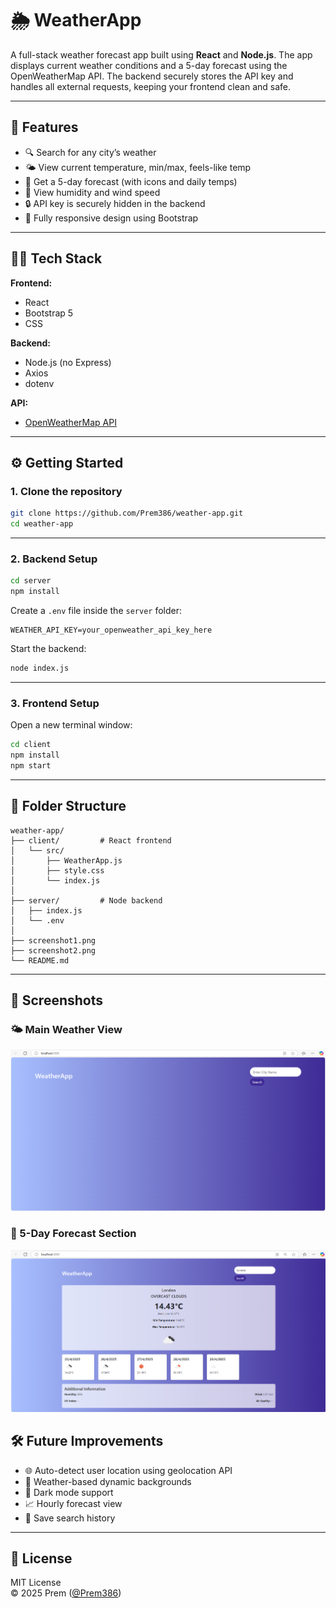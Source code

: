 # 🌦 WeatherApp

A full-stack weather forecast app built using **React** and **Node.js**. The app displays current weather conditions and a 5-day forecast using the OpenWeatherMap API. The backend securely stores the API key and handles all external requests, keeping your frontend clean and safe.

---

## 🚀 Features

- 🔍 Search for any city’s weather
- 🌤 View current temperature, min/max, feels-like temp
- 📅 Get a 5-day forecast (with icons and daily temps)
- 💨 View humidity and wind speed
- 🔒 API key is securely hidden in the backend
- 📱 Fully responsive design using Bootstrap

---

## 🧑‍💻 Tech Stack

**Frontend:**

- React
- Bootstrap 5
- CSS

**Backend:**

- Node.js (no Express)
- Axios
- dotenv

**API:**

- [OpenWeatherMap API](https://openweathermap.org/api)

---

## ⚙️ Getting Started

### 1. Clone the repository

```bash
git clone https://github.com/Prem386/weather-app.git
cd weather-app
```

---

### 2. Backend Setup

```bash
cd server
npm install
```

Create a `.env` file inside the `server` folder:

```env
WEATHER_API_KEY=your_openweather_api_key_here
```

Start the backend:

```bash
node index.js
```

---

### 3. Frontend Setup

Open a new terminal window:

```bash
cd client
npm install
npm start
```

---

## 📁 Folder Structure

```
weather-app/
├── client/         # React frontend
│   └── src/
│       ├── WeatherApp.js
│       ├── style.css
│       └── index.js
│
├── server/         # Node backend
│   ├── index.js
│   └── .env
│
├── screenshot1.png
├── screenshot2.png
└── README.md
```

---

## 📸 Screenshots

### 🌤 Main Weather View
![Main View](./screenshot1.png)

### 📅 5-Day Forecast Section
![Forecast View](./screenshot2.png)

## 🛠 Future Improvements

- 🌐 Auto-detect user location using geolocation API
- 🎨 Weather-based dynamic backgrounds
- 🌙 Dark mode support
- 📈 Hourly forecast view
- 💾 Save search history

---

## 🤝 License

MIT License  
© 2025 Prem ([@Prem386](https://github.com/Prem386))
